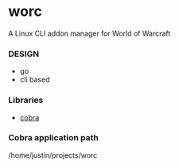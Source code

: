 # worc

A Linux CLI addon manager for World of Warcraft

### DESIGN

* go
* cli based

### Libraries
* [cobra](https://github.com/spf13/cobra)

### Cobra application path
/home/justin/projects/worc
